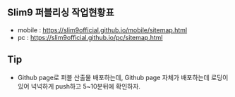 ## Slim9 퍼블리싱 작업현황표
- mobile : https://slim9official.github.io/mobile/sitemap.html
- pc : https://slim9official.github.io/pc/sitemap.html

## Tip
- Github page로 퍼블 산출물 배포하는데, Github page 자체가 배포하는데 로딩이 있어 넉넉하게 push하고 5~10분뒤에 확인하자.